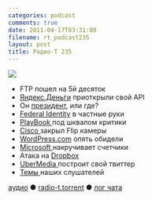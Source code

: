```yaml
---
categories: podcast
comments: true
date: 2011-04-17T03:31:00
filename: rt_podcast235
layout: post
title: Радио-Т 235
---
```


![](https://radio-t.com/images/radio-t/rt235.png)


- FTP пошел на 5й десяток
- [Яндекс.Деньги](http://internet.cnews.ru/news/top/index.shtml?2011/04/15/436734) приоткрыли свой API
- Он [президент](http://www.engadget.com/2011/04/15/president-obama-complains-white-house-technology-is-30-years-be/), или где?
- [Federal Identity](http://gigaom.com/2011/04/15/federal-identity-plan-no-its-not-a-government-id-card/) в частные руки
- [PlayBook ](http://digitaldaily.allthingsd.com/20110414/research-in-demotion-critical-playbook-reviews-weigh-on-rim/)под шквалом критики
- [Cisco ](http://www.tuaw.com/2011/04/12/cisco-to-shutter-flip-camera-line/)закрыл Flip камеры
- [WordPress.com](http://www.readwriteweb.com/archives/18_million_wordpress_blogs_compromised_in_attack.php) опять обидели
- [Microsoft ](http://mashable.com/2011/04/12/ie10/)накручивает счетчики
- Атака на [Dropbox](http://dereknewton.com/2011/04/dropbox-authentication-static-host-ids/)
- [UberMedia ](http://www.securitylab.ru/news/405412.php)построит свой твиттер
- [Темы ](http://new.radio-t.com/2011/04/235.html)наших слушателей

[аудио](http://archive.rucast.net/radio-t/media/rt_podcast235.mp3) ● [radio-t.torrent](http://www.radio-t.com/torrents/rt_podcast235.mp3.torrent) ● [лог чата](http://chat.radio-t.com/logs/radio-t-235.html)<audio src="http://archive.rucast.net/radio-t/media/rt_podcast235.mp3" preload="none"></audio>
